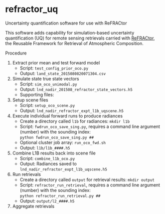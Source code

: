 # refractor_uq
Uncertainty quantification software for use with ReFRACtor

This software adds capability for simulation-based uncertainty quantification (UQ) for remote sensing retrievals carried with [ReFRACtor](https://refractor.github.io/documentation/), the Reusable Framework for Retrieval of Atmospheric Composition.

Procedure

1. Extract prior mean and test forward model
    - Script: `test_config_prior_oco.py`
    - Output: `land_state_2015080820071304.csv`
2. Simulate state true state vectors
    - Script: `sim_oco_unimodal.py`
    - Output: `lnd_nadir_201508_refractor_state_vectors.h5`
    - Supporting files:
3. Setup scene files
    - Script: `setup_oco_scene.py`
    - Output: `lnd_nadir_refractor_expt_l1b_uqscene.h5`
4. Execute individual forward runs to produce radiances
    - Create a directory called `l1b` for radiances: `mkdir l1b`
    - Script: `fwdrun_oco_save_sing.py`, requires a command line argument (number) with the sounding index:  
    `python fwdrun_oco_save_sing.py ##`
    - Optional cluster job array: `run_oco_fwd.sh`
    - Output: `l1b/l1b_####.h5`
5. Combine L1B results back into scene file
    - Script: `combine_l1b_oco.py`
    - Output: Radiances saved to `lnd_nadir_refractor_expt_l1b_uqscene.h5`
6. Run retrievals
    - Create a directory called `output` for retrieval results: `mkdir output`
    - Script: `refractor_run_retrieval`, requires a command line argument (number) with the sounding index:  
    `python refractor_run_retrieval.py ##`
    - Output: `output/l2_####.h5`
7. Aggregate retrievals 

